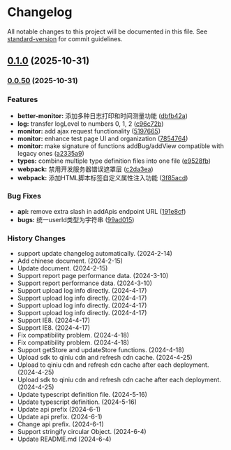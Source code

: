 # Changelog

All notable changes to this project will be documented in this file. See [standard-version](https://github.com/conventional-changelog/standard-version) for commit guidelines.

## [0.1.0](https://github.com/Yakima-Teng/better-monitor/compare/v0.0.50...v0.1.0) (2025-10-31)

### [0.0.50](https://github.com/Yakima-Teng/better-monitor/compare/v0.0.49...v0.0.50) (2025-10-31)


### Features

* **better-monitor:** 添加多种日志打印和时间测量功能 ([dbfb42a](https://github.com/Yakima-Teng/better-monitor/commit/dbfb42a01c62a77cc4bd2896749f9e5cc610887a))
* **log:** transfer logLevel to numbers 0, 1, 2 ([c96c72b](https://github.com/Yakima-Teng/better-monitor/commit/c96c72b59a1312385cff88e56405d598f210e9a0))
* **monitor:** add ajax request functionality ([5197665](https://github.com/Yakima-Teng/better-monitor/commit/5197665201e22dcc141fd94228494b0a0f44e577))
* **monitor:** enhance test page UI and organization ([7854764](https://github.com/Yakima-Teng/better-monitor/commit/7854764f4dd4a472fecede44fd2905a9089c18b8))
* **monitor:** make signature of functions addBug/addView compatible with legacy ones ([a2335a9](https://github.com/Yakima-Teng/better-monitor/commit/a2335a94595e0fc399984fd01fa951b43f30cd11))
* **types:** combine multiple type definition files into one file ([e9528fb](https://github.com/Yakima-Teng/better-monitor/commit/e9528fbaabc6bcf84689b3462409cad51c912bcb))
* **webpack:** 禁用开发服务器错误遮罩层 ([c2da3ea](https://github.com/Yakima-Teng/better-monitor/commit/c2da3ea2602a9e50dde5bddba7097c0cdde98949))
* **webpack:** 添加HTML脚本标签自定义属性注入功能 ([3f85acd](https://github.com/Yakima-Teng/better-monitor/commit/3f85acd4d012b11386834e75ccc2a5d6fb7674a3))


### Bug Fixes

* **api:** remove extra slash in addApis endpoint URL ([191e8cf](https://github.com/Yakima-Teng/better-monitor/commit/191e8cfdfce087ef2805cb737acb4589533f9748))
* **bugs:** 统一userId类型为字符串 ([99ad015](https://github.com/Yakima-Teng/better-monitor/commit/99ad015af4ce978e7913de05e1f2aef377792c48))

### History Changes

- support update changelog automatically. (2024-2-14)
- Add chinese document. (2024-2-15)
- Update document. (2024-2-15)
- Support report page performance data. (2024-3-10)
- Support report performance data. (2024-3-10)
- Support upload log info directly. (2024-4-17)
- Support upload log info directly. (2024-4-17)
- Support upload log info directly. (2024-4-17)
- Support upload log info directly. (2024-4-17)
- Support IE8. (2024-4-17)
- Support IE8. (2024-4-17)
- Fix compatibility problem. (2024-4-18)
- Fix compatibility problem. (2024-4-18)
- Support getStore and updateStore functions. (2024-4-18)
- Upload sdk to qiniu cdn and refresh cdn cache. (2024-4-25)
- Upload to qiniu cdn and refresh cdn cache after each deployment. (2024-4-25)
- Upload sdk to qiniu cdn and refresh cdn cache after each deployment. (2024-4-25)
- Update typescript definition file. (2024-5-16)
- Update typescript definition. (2024-5-16)
- Update api prefix (2024-6-1)
- Update api prefix. (2024-6-1)
- Change api prefix. (2024-6-1)
- Support stringify circular Object. (2024-6-4)
- Update README.md (2024-6-4)

